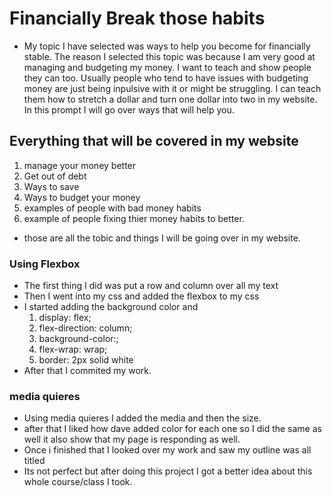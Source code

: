 #  Financially Break those habits 

- My topic I have selected was ways to help you become for financially stable. The reason I selected this topic was because I am very good at managing and budgeting my money. I want to teach and show people they can too. Usually people who tend to have issues with budgeting money are just being inpulsive with it or might be struggling. I can teach them how to stretch a dollar and turn one dollar into two in my website. In this prompt I will go over ways that will help you.

## Everything that will be covered in my website 

1. manage your money better
2. Get out of debt 
3. Ways to save 
4. Ways to budget your money 
5. examples of people with bad money habits 
6. example of people fixing thier money habits to better.
 
- those are all the tobic and things I will be going over in my website. 


### Using Flexbox

- The first thing I did was put a row and column over all my text 
- Then I went into my css and added the flexbox to my css
- I started adding the background color and  
  1. display: flex;
   2. flex-direction: column;
    3. background-color:;
    4. flex-wrap: wrap;
    5. border: 2px solid white
- After that I commited my work.


### media quieres 
- Using media quieres I added the media and then the size.
- after that I liked how dave added color for each one so I did the same as well it also show that my page is responding as well.
- Once i finished that I looked over my work and saw my outline was all titled
- Its not perfect but after doing this project I got a better idea about this whole course/class I took.